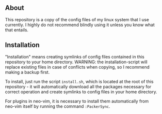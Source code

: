 ## About
This repository is a copy of the config files of my linux system that I use currently. I highly do not recommend blindly using it unless you know what that entails.

## Installation
"Installation" means creating symlinks of config files contained in this repository to your home directory.
WARNING: the installation-script will replace existing files in case of conflicts when copying, so I recommend making a backup first.

To install, just run the script `install.sh`, which is located at the root of this repository - it will automatically download all the packages necessary for correct operation and create symlinks to config files in your home directory.

For plugins in neo-vim, it is necessary to install them automatically from neo-vim itself by running the command `:PackerSync`.
